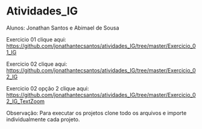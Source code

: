 # Atividades_IG

Alunos: Jonathan Santos e Abimael de Sousa

Exercicio 01 clique aqui:
https://github.com/jonathantecsantos/atividades_IG/tree/master/Exercicio_01_IG

Exercicio 02 clique aqui:
https://github.com/jonathantecsantos/atividades_IG/tree/master/Exercicio_02_IG

Exercicio 02 opção 2 clique aqui:
https://github.com/jonathantecsantos/atividades_IG/tree/master/Exercicio_02_IG_TextZoom

Observação: Para executar os projetos clone todo os arquivos e importe individualmente cada projeto.
